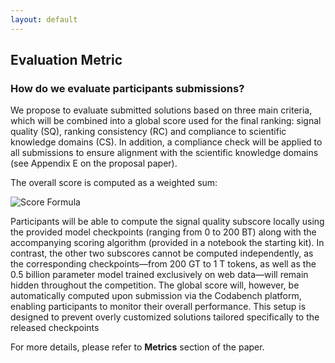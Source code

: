 ```yaml
---
layout: default
---
```


## Evaluation Metric

### How do we evaluate participants submissions?

We propose to evaluate submitted solutions based on three main criteria, which will be combined into a global score used for the final ranking: signal quality (SQ), ranking consistency (RC) and compliance to scientific knowledge domains (CS). In addition, a compliance check will be applied to all submissions to ensure alignment with the scientific knowledge domains (see Appendix E on the proposal paper).

The overall score is computed as a weighted sum:

<img src="{{ site.baseurl }}/assets/fig/score-forumla.png" alt="Score Formula" style="display: block; margin: 0 auto; max-width: 100%;">

Participants will be able to compute the signal quality subscore locally using the provided model checkpoints (ranging from 0 to 200 BT) along with the accompanying scoring algorithm (provided in a notebook the starting kit). In contrast, the other two subscores cannot be computed independently, as the corresponding checkpoints—from 200 GT to 1 T tokens, as well as the 0.5 billion parameter model trained exclusively on web data—will remain hidden throughout the competition. The global score will, however, be automatically computed upon submission via the Codabench platform, enabling participants to monitor their overall performance. This setup is designed to prevent overly customized solutions tailored specifically to the released checkpoints

For more details, please refer to **Metrics** section of the paper.